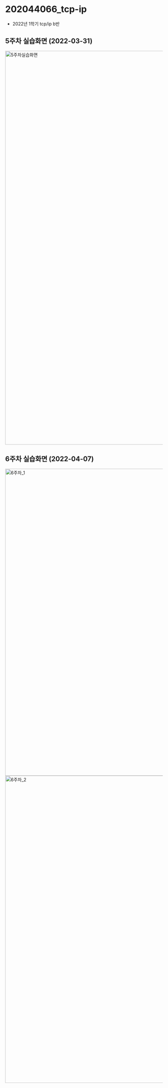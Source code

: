 # 202044066_tcp-ip
  - 2022년 1학기 tcp/ip b반
 
## 5주차 실습화면 (2022-03-31)

<img width="1256" alt="5주차실습화면" src="https://user-images.githubusercontent.com/90546741/160981272-78330e6f-5e4f-40bb-8d0d-85fac3d973dd.png">


## 6주차 실습화면 (2022-04-07)


<img width="979" alt="6주차_1" src="https://user-images.githubusercontent.com/90546741/162689398-8cc68e40-9792-49b5-9c2b-92c920d86abf.png">

<img width="980" alt="6주차_2" src="https://user-images.githubusercontent.com/90546741/162689452-3633c241-7a37-472a-9c84-f0485e0a3123.png">
